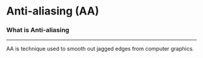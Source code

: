 # Anti-aliasing (AA)
### What is Anti-aliasing
---
AA is technique used to smooth out jagged edges from computer graphics.
